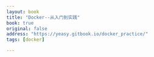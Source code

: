 ```yaml
---
layout: book
title: "Docker--从入门到实践"
book: true
original: false
address: "https://yeasy.gitbook.io/docker_practice/"
tags: [docker]

---
```


